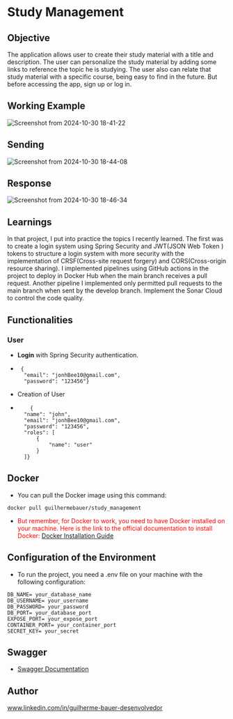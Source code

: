 # Study Management

## Objective  
The application allows user to create their study material with a title and description. The user can personalize 
the study material by adding some links to reference the topic he is studying. 
The user also can relate that study material with a specific course, being easy to find in the future.
But before accessing the app, sign up or log in. 

## Working Example  

![Screenshot from 2024-10-30 18-41-22](https://github.com/user-attachments/assets/71d80af9-ef8a-4797-a2d0-598e86a54088)

## Sending 
![Screenshot from 2024-10-30 18-44-08](https://github.com/user-attachments/assets/f93c62a6-96f2-4aa1-a526-ee5b0e60a588)

## Response
![Screenshot from 2024-10-30 18-46-34](https://github.com/user-attachments/assets/8192ba06-2fc2-4f33-9439-71a5dfe245e5)



## Learnings 
In that project, I put into practice the topics I recently learned. The first was to create a login system using Spring Security and JWT(JSON Web Token ) 
tokens to structure a login system with more security with the implementation of CRSF(Cross-site request forgery) and CORS(Cross-origin resource sharing). 
I implemented pipelines using GitHub actions in the project to deploy in Docker Hub when the main branch receives a pull request. Another pipeline 
I implemented only permitted pull requests to the main branch when sent by the develop branch. Implement the Sonar Cloud to control the code quality.

## Functionalities

### User 
* **Login** with Spring Security authentication.
* ```dotlogin
   {
    "email": "jonhBee10@gmail.com",
    "password": "123456"}
    ```

* Creation of User
* ```dotuser
      {
    "name": "john",
    "email": "jonhBee10@gmail.com",
    "password": "123456",
    "roles": [
        {
            "name": "user"
        }
    ]}
    ```

## Docker 

* You can pull the Docker image using this command:
 ```dotdocker
docker pull guilhermebauer/study_management
```

* <span style="color:red;"> But remember, for Docker to work, you need to have Docker installed on your machine. Here is the link to the official documentation to install Docker: [Docker Installation Guide](https://docs.docker.com/get-docker/)</span>


## Configuration of the Environment

* To run the project, you need a .env file on your machine with the following configuration:

```dotenv
DB_NAME= your_database_name
DB_USERNAME= your_username
DB_PASSWORD= your_password
DB_PORT= your_database_port
EXPOSE_PORT= your_expose_port
CONTAINER_PORT= your_container_port
SECRET_KEY= your_secret
```

## Swagger

* [Swagger Documentation](http://localhost:8080/swagger-ui/index.html)

## Author
 www.linkedin.com/in/guilherme-bauer-desenvolvedor
